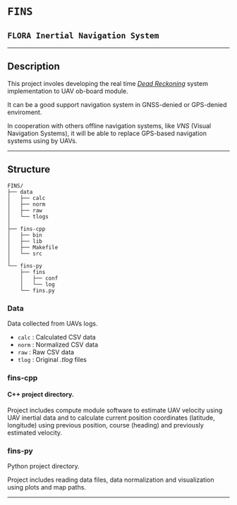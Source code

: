 # `FINS`

## `FLORA Inertial Navigation System`

---

## **Description**

This project involes developing the real time <u>*Dead Reckoning*</u> system implementation to UAV ob-board module. 

It can be a good support navigation system in GNSS-denied or GPS-denied enviroment.

In cooperation with others offline navigation systems, like *VNS* (Visual Navigation Systems), it will be able to replace GPS-based navigation systems using by UAVs.

---

## **Structure**

``` text
FINS/
├── data
│   ├── calc
│   ├── norm
│   ├── raw
│   └── tlogs
│
├── fins-cpp
│   ├── bin
│   ├── lib
│   ├── Makefile
│   └── src
│
└── fins-py
    ├── fins
    │   ├── conf
    │   └── log
    └── fins.py
```

### **Data** 

Data collected from UAVs logs.

- `calc` : Calculated CSV data
- `norm` : Normalized CSV data
- `raw`  : Raw CSV data
- `tlog` : Original *.tlog* files

### **fins-cpp**

#### C++ project directory.

Project includes compute module software to estimate UAV velocity using UAV inertial data and to calculate current position coordinates (latitude, longitude) using previous position, course (heading) and previously estimated velocity.

### **fins-py**

Python project directory.

Project includes reading data files, data normalization and visualization using plots and map paths.

---

